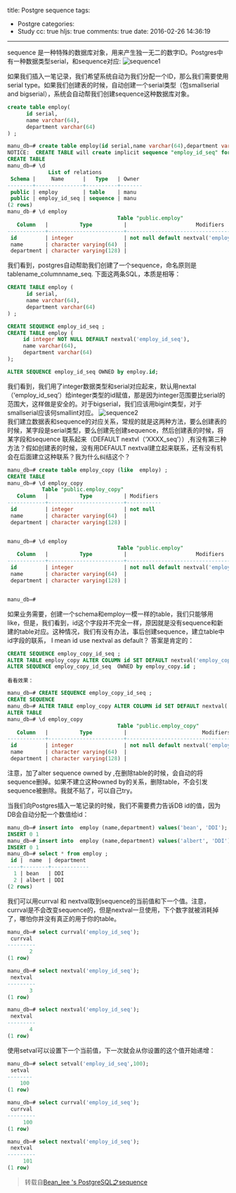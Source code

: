 title: Postgre sequence
tags:
  - Postgre
categories:
  - Study
cc: true
hljs: true
comments: true
date: 2016-02-26 14:36:19
---
sequence 是一种特殊的数据库对象，用来产生独一无二的数字ID。Postgres中有一种数据类型serial，和sequence对应: 
![sequence1](http://blog.chinaunix.net/attachment/201311/2/24774106_1383400523Gg17.png)

如果我们插入一笔记录，我们希望系统自动为我们分配一个ID，那么我们需要使用serial type。如果我们创建表的时候，自动创建一个serial类型（包smallserial and bigserial），系统会自动帮我们创建sequence这种数据库对象。
```sql
create table employ(
      id serial,
      name varchar(64),
      department varchar(64)
) ;

manu_db=# create table employ(id serial,name varchar(64),department varchar(128)) ;
NOTICE:  CREATE TABLE will create implicit sequence "employ_id_seq" for serial column "employ.id"
CREATE TABLE
manu_db=# \d
             List of relations
 Schema |     Name      |   Type   | Owner 
--------+---------------+----------+-------
 public | employ        | table    | manu
 public | employ_id_seq | sequence | manu
(2 rows)
manu_db-# \d employ
                                   Table "public.employ"
   Column   |          Type          |                      Modifiers                      
------------+------------------------+-----------------------------------------------------
 id         | integer                | not null default nextval('employ_id_seq'::regclass)
 name       | character varying(64)  | 
 department | character varying(128) | 
```
我们看到，postgres自动帮助我们创建了一个sequence，命名原则是 tablename_columnname_seq.
下面这两条SQL，本质是相等：
```sql
CREATE TABLE employ (
      id serial,
      name varchar(64),
      department varchar(64)
) ;
```
```sql
CREATE SEQUENCE employ_id_seq ;
CREATE TABLE employ (
     id integer NOT NULL DEFAULT nextval('employ_id_seq'),
     name varchar(64),
     department varchar(64)
);

ALTER SEQUENCE employ_id_seq OWNED by employ.id;
```
我们看到，我们用了integer数据类型和serial对应起来，默认用nextal（‘employ_id_seq’）给integer类型的id赋值，那是因为integer范围要比serial的范围大，这样做是安全的。对于bigserial，我们应该用bigint类型，对于smallserial应该何smallint对应。
![sequence2](http://blog.chinaunix.net/attachment/201311/2/24774106_1383403462iqY7.png)    
我们建立数据表和sequence的对应关系，常规的就是这两种方法，要么创建表的时候，某字段是serial类型，要么创建先创建sequence，然后创建表的时候，将某字段和sequence 联系起来（DEFAULT nextvl（‘XXXX_seq’））,有没有第三种方法？假如创建表的时候，没有用DEFAULT nextval建立起来联系，还有没有机会在后面建立这种联系？我为什么纠结这个？ 
```sql
manu_db=# create table employ_copy (like  employ) ;
CREATE TABLE
manu_db=# \d employ_copy 
           Table "public.employ_copy"
   Column   |          Type          | Modifiers 
------------+------------------------+-----------
 id         | integer                | not null
 name       | character varying(64)  | 
 department | character varying(128) | 


manu_db=# \d employ
                                   Table "public.employ"
   Column   |          Type          |                      Modifiers                      
------------+------------------------+-----------------------------------------------------
 id         | integer                | not null default nextval('employ_id_seq'::regclass)
 name       | character varying(64)  | 
 department | character varying(128) | 


manu_db=# 
```
如果业务需要，创建一个schema和employ一模一样的table，我们只能够用like，但是，我们看到，id这个字段并不完全一样，原因就是没有sequence和新建的table对应。这种情况，我们有没有办法，事后创建sequence，建立table中id字段的联系， I mean  id use nextval as default？
答案是肯定的：
```sql
CREATE SEQUENCE employ_copy_id_seq ;
ALTER TABLE employ_copy ALTER COLUMN id SET DEFAULT nextval('employ_copy_id_seq');
ALTER SEQUENCE employ_copy_id_seq  OWNED by employ_copy.id ;
```
    看看效果：  
```sql
manu_db=# CREATE SEQUENCE employ_copy_id_seq ;
CREATE SEQUENCE
manu_db=# ALTER TABLE employ_copy ALTER COLUMN id SET DEFAULT nextval('employ_copy_id_seq');
ALTER TABLE
manu_db=# \d employ_copy
                                   Table "public.employ_copy"
   Column   |          Type          |                        Modifiers                         
------------+------------------------+----------------------------------------------------------
 id         | integer                | not null default nextval('employ_copy_id_seq'::regclass)
 name       | character varying(64)  | 
 department | character varying(128) | 
```

注意，加了alter sequence owned by ,在删除table的时候，会自动的将sequence删掉。如果不建立这种owned by的关系，删除table，不会引发sequence被删除。我就不贴了，可以自己try。

当我们向Postgres插入一笔记录的时候，我们不需要费力告诉DB id的值，因为DB会自动分配一个数值给id：
```sql
manu_db=# insert into  employ (name,department) values('bean', 'DDI');
INSERT 0 1
manu_db=# insert into  employ (name,department) values('albert', 'DDI');
INSERT 0 1
manu_db=# select * from employ ;
 id |  name  | department 
----+--------+------------
  1 | bean   | DDI
  2 | albert | DDI
(2 rows)
```
我们可以用currval 和 nextval取到sequence的当前值和下一个值。注意，currval是不会改变sequence的，但是nextval一旦使用，下个数字就被消耗掉了，哪怕你并没有真正的用于你的table。
```sql
manu_db=# select currval('employ_id_seq');
 currval 
---------
       2
(1 row)

manu_db=# select nextval('employ_id_seq');
 nextval 
---------
       3
(1 row)

manu_db=# select nextval('employ_id_seq');
 nextval 
---------
       4
(1 row)
```
使用setval可以设置下一个当前值，下一次就会从你设置的这个值开始递增：
```sql  
manu_db=# select setval('employ_id_seq',100);
 setval 
--------
    100
(1 row)

manu_db=# select currval('employ_id_seq');
 currval 
---------
     100
(1 row)

manu_db=# select nextval('employ_id_seq');
 nextval 
---------
     101
(1 row)
```
>  转载自[Bean_lee 's PostgreSQL之sequence](http://blog.chinaunix.net/uid-24774106-id-3973781.html)
